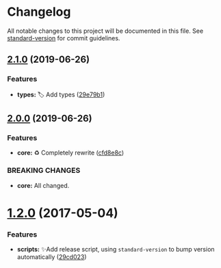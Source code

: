 # Changelog

All notable changes to this project will be documented in this file. See [standard-version](https://github.com/conventional-changelog/standard-version) for commit guidelines.

## [2.1.0](https://github.com/vivaxy/log-util/compare/v2.0.0...v2.1.0) (2019-06-26)


### Features

* **types:** :label: Add types ([29e79b1](https://github.com/vivaxy/log-util/commit/29e79b1))



## [2.0.0](https://github.com/vivaxy/log-util/compare/v1.2.0...v2.0.0) (2019-06-26)


### Features

* **core:** :recycle: Completely rewrite ([cfd8e8c](https://github.com/vivaxy/log-util/commit/cfd8e8c))


### BREAKING CHANGES

* **core:** All changed.



<a name="1.2.0"></a>
# [1.2.0](https://github.com/vivaxy/log-util/compare/v1.1.1...v1.2.0) (2017-05-04)


### Features

* **scripts:** :sparkles:Add release script, using `standard-version` to bump version automatically ([29cd023](https://github.com/vivaxy/log-util/commit/29cd023))
